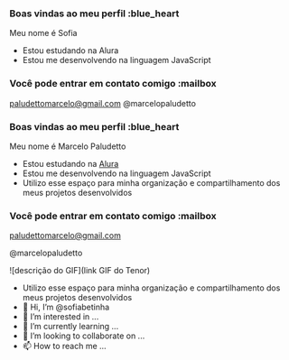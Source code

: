 ### Boas vindas ao meu perfil :blue_heart
Meu nome é Sofia

- Estou estudando na Alura
- Estou me desenvolvendo na linguagem JavaScript
### Você pode entrar em contato comigo :mailbox

paludettomarcelo@gmail.com
@marcelopaludetto
### Boas vindas ao meu perfil :blue_heart

Meu nome é Marcelo Paludetto

- Estou estudando na [Alura](https://www.alura.com.br)
- Estou me desenvolvendo na linguagem JavaScript
- Utilizo esse espaço para minha organização e compartilhamento dos meus projetos desenvolvidos

### Você pode entrar em contato comigo :mailbox

paludettomarcelo@gmail.com

@marcelopaludetto

![descrição do GIF](link GIF do Tenor)
- Utilizo esse espaço para minha organização e compartilhamento dos meus projetos desenvolvidos
- 👋 Hi, I’m @sofiabetinha
- 👀 I’m interested in ...
- 🌱 I’m currently learning ...
- 💞️ I’m looking to collaborate on ...
- 📫 How to reach me ...

<!---
sofiabetinha/sofiabetinha is a ✨ special ✨ repository because its `README.md` (this file) appears on your GitHub profile.
You can click the Preview link to take a look at your changes.
--->
